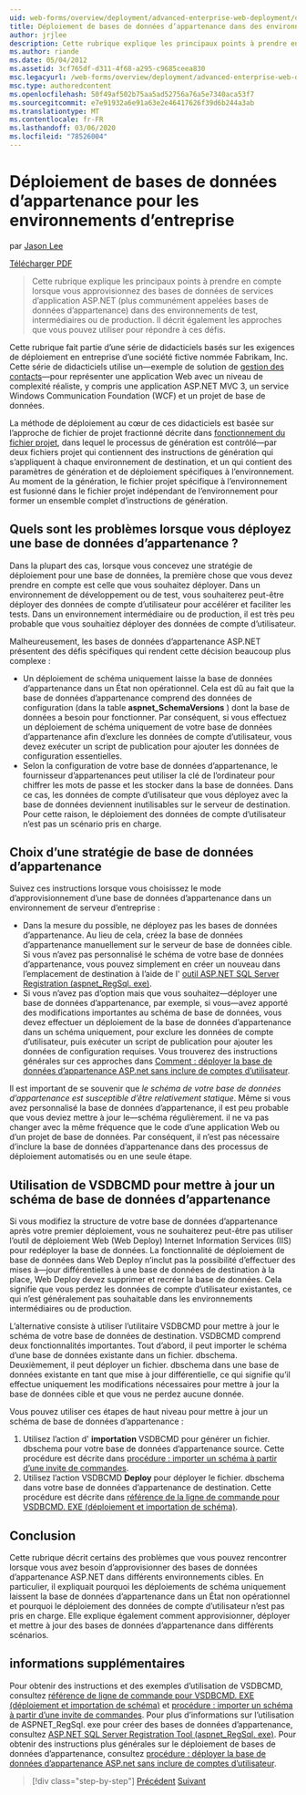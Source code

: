```yaml
---
uid: web-forms/overview/deployment/advanced-enterprise-web-deployment/deploying-membership-databases-to-enterprise-environments
title: Déploiement de bases de données d’appartenance dans des environnements d’entreprise | Microsoft Docs
author: jrjlee
description: Cette rubrique explique les principaux points à prendre en compte lors de la configuration des bases de données des services d’application ASP.NET (plus courantes...
ms.author: riande
ms.date: 05/04/2012
ms.assetid: 3cf765df-d311-4f68-a295-c9685ceea830
msc.legacyurl: /web-forms/overview/deployment/advanced-enterprise-web-deployment/deploying-membership-databases-to-enterprise-environments
msc.type: authoredcontent
ms.openlocfilehash: 50f49af502b75aa5ad52756a76a5e7340aca53f7
ms.sourcegitcommit: e7e91932a6e91a63e2e46417626f39d6b244a3ab
ms.translationtype: MT
ms.contentlocale: fr-FR
ms.lasthandoff: 03/06/2020
ms.locfileid: "78526004"
---
```

# <a name="deploying-membership-databases-to-enterprise-environments"></a>Déploiement de bases de données d’appartenance pour les environnements d’entreprise

par [Jason Lee](https://github.com/jrjlee)

[Télécharger PDF](https://msdnshared.blob.core.windows.net/media/MSDNBlogsFS/prod.evol.blogs.msdn.com/CommunityServer.Blogs.Components.WeblogFiles/00/00/00/63/56/8130.DeployingWebAppsInEnterpriseScenarios.pdf)

> Cette rubrique explique les principaux points à prendre en compte lorsque vous approvisionnez des bases de données de services d’application ASP.NET (plus communément appelées bases de données d’appartenance) dans des environnements de test, intermédiaires ou de production. Il décrit également les approches que vous pouvez utiliser pour répondre à ces défis.

Cette rubrique fait partie d’une série de didacticiels basés sur les exigences de déploiement en entreprise d’une société fictive nommée Fabrikam, Inc. Cette série de didacticiels utilise un&#x2014;exemple de solution de [gestion des contacts](../web-deployment-in-the-enterprise/the-contact-manager-solution.md)&#x2014;pour représenter une application Web avec un niveau de complexité réaliste, y compris une application ASP.NET MVC 3, un service Windows Communication Foundation (WCF) et un projet de base de données.

La méthode de déploiement au cœur de ces didacticiels est basée sur l’approche de fichier de projet fractionné décrite dans [fonctionnement du fichier projet](../web-deployment-in-the-enterprise/understanding-the-project-file.md), dans lequel le processus de génération est contrôlé&#x2014;par deux fichiers projet qui contiennent des instructions de génération qui s’appliquent à chaque environnement de destination, et un qui contient des paramètres de génération et de déploiement spécifiques à l’environnement. Au moment de la génération, le fichier projet spécifique à l’environnement est fusionné dans le fichier projet indépendant de l’environnement pour former un ensemble complet d’instructions de génération.

## <a name="what-are-the-issues-when-you-deploy-a-membership-database"></a>Quels sont les problèmes lorsque vous déployez une base de données d’appartenance ?

Dans la plupart des cas, lorsque vous concevez une stratégie de déploiement pour une base de données, la première chose que vous devez prendre en compte est celle que vous souhaitez déployer. Dans un environnement de développement ou de test, vous souhaiterez peut-être déployer des données de compte d’utilisateur pour accélérer et faciliter les tests. Dans un environnement intermédiaire ou de production, il est très peu probable que vous souhaitiez déployer des données de compte d’utilisateur.

Malheureusement, les bases de données d’appartenance ASP.NET présentent des défis spécifiques qui rendent cette décision beaucoup plus complexe :

- Un déploiement de schéma uniquement laisse la base de données d’appartenance dans un État non opérationnel. Cela est dû au fait que la base de données d’appartenance comprend des données de configuration (dans la table **aspnet\_SchemaVersions** ) dont la base de données a besoin pour fonctionner. Par conséquent, si vous effectuez un déploiement de schéma uniquement de votre base de données d’appartenance afin d’exclure les données de compte d’utilisateur, vous devez exécuter un script de publication pour ajouter les données de configuration essentielles.
- Selon la configuration de votre base de données d’appartenance, le fournisseur d’appartenances peut utiliser la clé de l’ordinateur pour chiffrer les mots de passe et les stocker dans la base de données. Dans ce cas, les données de compte d’utilisateur que vous déployez avec la base de données deviennent inutilisables sur le serveur de destination. Pour cette raison, le déploiement des données de compte d’utilisateur n’est pas un scénario pris en charge.

## <a name="choosing-a-membership-database-strategy"></a>Choix d’une stratégie de base de données d’appartenance

Suivez ces instructions lorsque vous choisissez le mode d’approvisionnement d’une base de données d’appartenance dans un environnement de serveur d’entreprise :

- Dans la mesure du possible, ne déployez pas les bases de données d’appartenance. Au lieu de cela, créez la base de données d’appartenance manuellement sur le serveur de base de données cible. Si vous n’avez pas personnalisé le schéma de votre base de données d’appartenance, vous pouvez simplement en créer un nouveau dans l’emplacement de destination à l’aide de l' [outil ASP.NET SQL Server Registration (aspnet\_RegSql. exe)](https://msdn.microsoft.com/library/ms229862(v=vs.100).aspx).
- Si vous n’avez pas d’option mais que vous souhaitez&#x2014;déployer une base de données d’appartenance, par exemple, si vous&#x2014;avez apporté des modifications importantes au schéma de base de données, vous devez effectuer un déploiement de la base de données d’appartenance dans un schéma uniquement, pour exclure les données de compte d’utilisateur, puis exécuter un script de publication pour ajouter les données de configuration requises. Vous trouverez des instructions générales sur ces approches dans [Comment : déployer la base de données d’appartenance ASP.net sans inclure de comptes d’utilisateur](https://msdn.microsoft.com/library/ff361972(v=vs.100).aspx).

Il est important de se souvenir que *le schéma de votre base de données d’appartenance est susceptible d’être relativement statique*. Même si vous avez personnalisé la base de données d’appartenance, il est peu probable que vous deviez mettre à jour le&#x2014;schéma régulièrement. il ne va pas changer avec la même fréquence que le code d’une application Web ou d’un projet de base de données. Par conséquent, il n’est pas nécessaire d’inclure la base de données d’appartenance dans des processus de déploiement automatisés ou en une seule étape.

## <a name="using-vsdbcmd-to-update-a-membership-database-schema"></a>Utilisation de VSDBCMD pour mettre à jour un schéma de base de données d’appartenance

Si vous modifiez la structure de votre base de données d’appartenance après votre premier déploiement, vous ne souhaiterez peut-être pas utiliser l’outil de déploiement Web (Web Deploy) Internet Information Services (IIS) pour redéployer la base de données. La fonctionnalité de déploiement de base de données dans Web Deploy n’inclut pas la possibilité d’effectuer des mises à&#x2014;jour différentielles à une base de données de destination à la place, Web Deploy devez supprimer et recréer la base de données. Cela signifie que vous perdez les données de compte d’utilisateur existantes, ce qui n’est généralement pas souhaitable dans les environnements intermédiaires ou de production.

L’alternative consiste à utiliser l’utilitaire VSDBCMD pour mettre à jour le schéma de votre base de données de destination. VSDBCMD comprend deux fonctionnalités importantes. Tout d’abord, il peut importer le schéma d’une base de données existante dans un fichier. dbschema. Deuxièmement, il peut déployer un fichier. dbschema dans une base de données existante en tant que mise à jour différentielle, ce qui signifie qu’il effectue uniquement les modifications nécessaires pour mettre à jour la base de données cible et que vous ne perdez aucune donnée.

Vous pouvez utiliser ces étapes de haut niveau pour mettre à jour un schéma de base de données d’appartenance :

1. Utilisez l’action d' **importation** VSDBCMD pour générer un fichier. dbschema pour votre base de données d’appartenance source. Cette procédure est décrite dans [procédure : importer un schéma à partir d’une invite de commandes](https://msdn.microsoft.com/library/dd172135.aspx).
2. Utilisez l’action VSDBCMD **Deploy** pour déployer le fichier. dbschema dans votre base de données d’appartenance de destination. Cette procédure est décrite dans [référence de la ligne de commande pour VSDBCMD. EXE (déploiement et importation de schéma)](https://msdn.microsoft.com/library/dd193283.aspx).

## <a name="conclusion"></a>Conclusion

Cette rubrique décrit certains des problèmes que vous pouvez rencontrer lorsque vous avez besoin d’approvisionner des bases de données d’appartenance ASP.NET dans différents environnements cibles. En particulier, il expliquait pourquoi les déploiements de schéma uniquement laissent la base de données d’appartenance dans un État non opérationnel et pourquoi le déploiement des données de compte d’utilisateur n’est pas pris en charge. Elle explique également comment approvisionner, déployer et mettre à jour des bases de données d’appartenance dans différents scénarios.

## <a name="further-reading"></a>informations supplémentaires

Pour obtenir des instructions et des exemples d’utilisation de VSDBCMD, consultez [référence de ligne de commande pour VSDBCMD. EXE (déploiement et importation de schéma)](https://msdn.microsoft.com/library/dd193283.aspx) et [procédure : importer un schéma à partir d’une invite de commandes](https://msdn.microsoft.com/library/dd172135.aspx). Pour plus d’informations sur l’utilisation de ASPNET\_RegSql. exe pour créer des bases de données d’appartenance, consultez [ASP.NET SQL Server Registration Tool (aspnet\_RegSql. exe)](https://msdn.microsoft.com/library/ms229862(v=vs.100).aspx). Pour obtenir des instructions plus générales sur le déploiement de bases de données d’appartenance, consultez [procédure : déployer la base de données d’appartenance ASP.net sans inclure de comptes d’utilisateur](https://msdn.microsoft.com/library/ff361972(v=vs.100).aspx).

> [!div class="step-by-step"]
> [Précédent](deploying-database-role-memberships-to-test-environments.md)
> [Suivant](excluding-files-and-folders-from-deployment.md)
